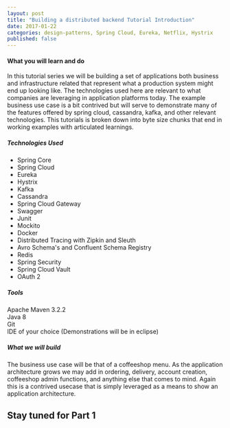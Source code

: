 ```yaml
---
layout: post
title: "Building a distributed backend Tutorial Introduction"
date: 2017-01-22
categories: design-patterns, Spring Cloud, Eureka, Netflix, Hystrix
published: false
---
```




#### What you will learn and do
In this tutorial series we will be building a set of applications both business and infrastructure related that represent what a production system might end up looking like.  The technologies used here are relevant to what companies are leveraging in application platforms today.  The example business use case is a bit contrived but will serve to demonstrate many of the features offered by spring cloud, cassandra, kafka, and other relevant technologies.  This tutorials is broken down into byte size chunks that end in working examples with articulated learnings.   

##### Technologies Used
* Spring Core
* Spring Cloud
* Eureka
* Hystrix
* Kafka
* Cassandra
* Spring Cloud Gateway
* Swagger
* Junit
* Mockito
* Docker
* Distributed Tracing with Zipkin and Sleuth
* Avro Schema's and Confluent Schema Registry
* Redis
* Spring Security
* Spring Cloud Vault
* OAuth 2

##### Tools
Apache Maven 3.2.2   
Java 8   
Git   
IDE of your choice (Demonstrations will be in eclipse)   

##### What we will build
The business use case will be that of a coffeeshop menu. As the application architecture grows we may add in ordering, delivery, account creation, coffeeshop admin functions, and anything else that comes to mind.  Again this is a contrived usecase that is simply leveraged as a means to show an application architecture.

## Stay tuned for Part 1
